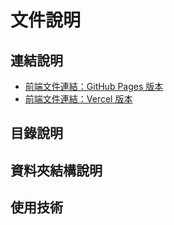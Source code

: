 # 文件說明

## 連結說明
- [前端文件連結：GitHub Pages 版本](https://ben0588.github.io/kingly_beauty_wiki_frontend_doc/)
- [前端文件連結：Vercel 版本](https://kingly-beauty-wiki-frontend-doc-gyrm-7xfyqfesz.vercel.app/)

## 目錄說明

## 資料夾結構說明

## 使用技術




